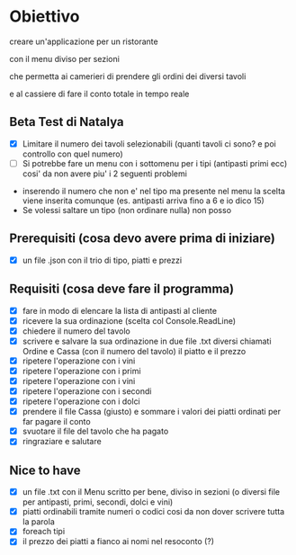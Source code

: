 # Obiettivo

creare un'applicazione per un ristorante

con il menu diviso per sezioni

che permetta ai camerieri di prendere gli ordini dei diversi tavoli

e al cassiere di fare il conto totale in tempo reale

## Beta Test di Natalya

- [x] Limitare il numero dei tavoli selezionabili (quanti tavoli ci sono? e poi controllo con quel numero)
- [ ] Si potrebbe fare un menu con i sottomenu per i tipi (antipasti primi ecc) cosi' da non avere piu' i 2 seguenti problemi
- inserendo il numero che non e' nel tipo ma presente nel menu la scelta viene inserita comunque (es. antipasti arriva fino a 6 e io dico 15)
- Se volessi saltare un tipo (non ordinare nulla) non posso


## Prerequisiti (cosa devo avere prima di iniziare)

- [x] un file .json con il trio di tipo, piatti e prezzi 

## Requisiti (cosa deve fare il programma)

- [x] fare in modo di elencare la lista di antipasti al cliente
- [x] ricevere la sua ordinazione (scelta col Console.ReadLine)
- [x] chiedere il numero del tavolo
- [x] scrivere e salvare la sua ordinazione in due file .txt diversi chiamati Ordine e Cassa (con il numero del tavolo) il piatto e il prezzo
- [x] ripetere l'operazione con i vini
- [x] ripetere l'operazione con i primi
- [x] ripetere l'operazione con i vini
- [x] ripetere l'operazione con i secondi
- [x] ripetere l'operazione con i dolci
- [x] prendere il file Cassa (giusto) e sommare i valori dei piatti ordinati per far pagare il conto
- [x] svuotare il file del tavolo che ha pagato
- [x] ringraziare e salutare

## Nice to have

- [x] un file .txt con il Menu scritto per bene, diviso in sezioni (o diversi file per antipasti, primi, secondi, dolci e vini)
- [x] piatti ordinabili tramite numeri o codici cosi da non dover scrivere tutta la parola
- [x] foreach tipi
- [x] il prezzo dei piatti a fianco ai nomi nel resoconto (?) 